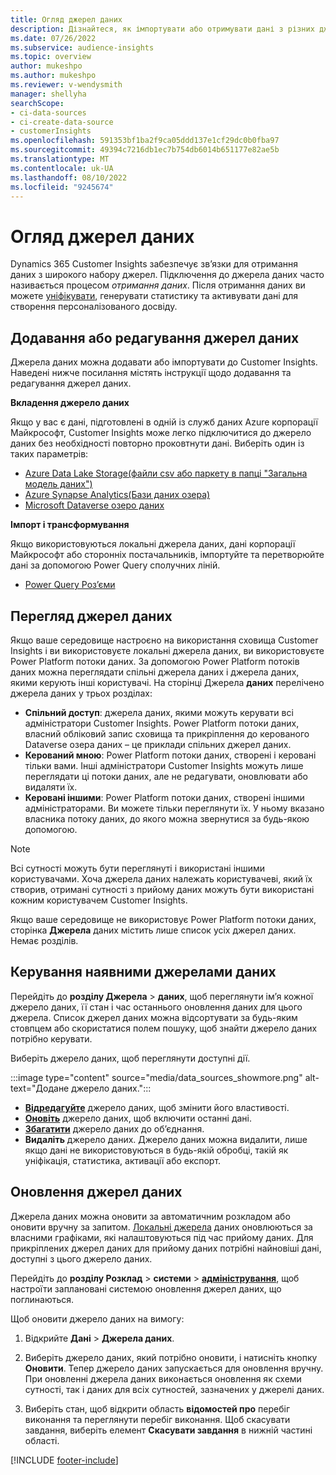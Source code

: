 ```yaml
---
title: Огляд джерел даних
description: Дізнайтеся, як імпортувати або отримувати дані з різних джерел.
ms.date: 07/26/2022
ms.subservice: audience-insights
ms.topic: overview
author: mukeshpo
ms.author: mukeshpo
ms.reviewer: v-wendysmith
manager: shellyha
searchScope:
- ci-data-sources
- ci-create-data-source
- customerInsights
ms.openlocfilehash: 591353bf1ba2f9ca05ddd137e1cf29dc0b0fba97
ms.sourcegitcommit: 49394c7216db1ec7b754db6014b651177e82ae5b
ms.translationtype: MT
ms.contentlocale: uk-UA
ms.lasthandoff: 08/10/2022
ms.locfileid: "9245674"
---
```

# <a name="data-sources-overview"></a>Огляд джерел даних

Dynamics 365 Customer Insights забезпечує зв’язки для отримання даних з широкого набору джерел. Підключення до джерела даних часто називається процесом *отримання даних*. Після отримання даних ви можете [уніфікувати](data-unification.md), генерувати статистику та активувати дані для створення персоналізованого досвіду.

## <a name="add-or-edit-data-sources"></a>Додавання або редагування джерел даних

Джерела даних можна додавати або імпортувати до Customer Insights. Наведені нижче посилання містять інструкції щодо додавання та редагування джерел даних.

**Вкладення джерело даних**

Якщо у вас є дані, підготовлені в одній із служб даних Azure корпорації Майкрософт, Customer Insights може легко підключитися до джерело даних без необхідності повторно проковтнути дані. Виберіть один із таких параметрів:
- [Azure Data Lake Storage(файли csv або паркету в папці "Загальна модель даних")](connect-common-data-model.md)
- [Azure Synapse Analytics(Бази даних озера)](connect-synapse.md)
- [Microsoft Dataverse озеро даних](connect-dataverse-managed-lake.md)

**Імпорт і трансформування**

Якщо використовуються локальні джерела даних, дані корпорації Майкрософт або сторонніх постачальників, імпортуйте та перетворюйте дані за допомогою Power Query сполучних ліній.
- [Power Query Роз’єми](connect-power-query.md)

## <a name="review-data-sources"></a>Перегляд джерел даних

Якщо ваше середовище настроєно на використання сховища Customer Insights і ви використовуєте локальні джерела даних, ви використовуєте Power Platform потоки даних. За допомогою Power Platform потоків даних можна переглядати спільні джерела даних і джерела даних, якими керують інші користувачі. На сторінці Джерела **даних** перелічено джерела даних у трьох розділах:
- **Спільний доступ**: джерела даних, якими можуть керувати всі адміністратори Customer Insights. Power Platform потоки даних, власний обліковий запис сховища та прикріплення до керованого Dataverse озера даних – це приклади спільних джерел даних.
- **Керований мною**: Power Platform потоки даних, створені і керовані тільки вами. Інші адміністратори Customer Insights можуть лише переглядати ці потоки даних, але не редагувати, оновлювати або видаляти їх.
- **Керовані іншими**: Power Platform потоки даних, створені іншими адміністраторами. Ви можете тільки переглянути їх. У ньому вказано власника потоку даних, до якого можна звернутися за будь-якою допомогою.
> [!NOTE]
> Всі сутності можуть бути переглянуті і використані іншими користувачами. Хоча джерела даних належать користувачеві, який їх створив, отримані сутності з прийому даних можуть бути використані кожним користувачем Customer Insights.

Якщо ваше середовище не використовує Power Platform потоки даних, сторінка **Джерела** даних містить лише список усіх джерел даних. Немає розділів.

## <a name="manage-existing-data-sources"></a>Керування наявними джерелами даних

Перейдіть до **розділу Джерела** > **даних**, щоб переглянути ім’я кожної джерело даних, її стан і час останнього оновлення даних для цього джерела. Список джерел даних можна відсортувати за будь-яким стовпцем або скористатися полем пошуку, щоб знайти джерело даних потрібно керувати.

Виберіть джерело даних, щоб переглянути доступні дії.

:::image type="content" source="media/data_sources_showmore.png" alt-text="Додане джерело даних.":::

- [**Відредагуйте**](#add-or-edit-data-sources) джерело даних, щоб змінити його властивості.
- [**Оновіть**](#refresh-data-sources) джерело даних, щоб включити останні дані.
- [**Збагатити**](data-sources-enrichment.md) джерело даних до об’єднання.
- **Видаліть** джерело даних. Джерело даних можна видалити, лише якщо дані не використовуються в будь-якій обробці, такій як уніфікація, статистика, активації або експорт.

## <a name="refresh-data-sources"></a>Оновлення джерел даних

Джерела даних можна оновити за автоматичним розкладом або оновити вручну за запитом. [Локальні джерела](connect-power-query.md#add-data-from-on-premises-data-sources) даних оновлюються за власними графіками, які налаштовуються під час прийому даних. Для прикріплених джерел даних для прийому даних потрібні найновіші дані, доступні з цього джерело даних.

Перейдіть до **розділу Розклад** > **системи** > [**адміністрування**](schedule-refresh.md), щоб настроїти заплановані системою оновлення джерел даних, що поглинаються.

Щоб оновити джерело даних на вимогу:

1. Відкрийте **Дані** > **Джерела даних**.

1. Виберіть джерело даних, який потрібно оновити, і натисніть кнопку **Оновити**. Тепер джерело даних запускається для оновлення вручну. При оновленні джерела даних виконається оновлення як схеми сутності, так і даних для всіх сутностей, зазначених у джерелі даних.

1. Виберіть стан, щоб відкрити область **відомостей про** перебіг виконання та переглянути перебіг виконання. Щоб скасувати завдання, виберіть елемент **Скасувати завдання** в нижній частині області.

[!INCLUDE [footer-include](includes/footer-banner.md)]
